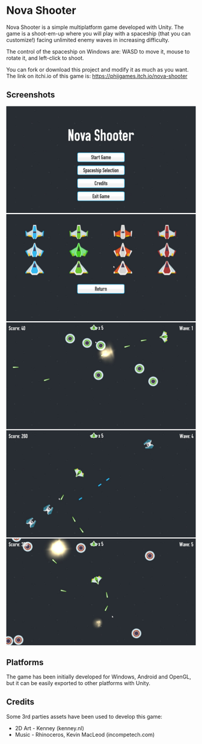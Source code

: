 # Nova Shooter

Nova Shooter is a simple multiplatform game developed with Unity. The game is a shoot-em-up where you will play with a 
spaceship (that you can customize!) facing unlimited enemy waves in increasing difficulty.

The control of the spaceship on Windows are: WASD to move it, mouse to rotate it, and left-click to shoot.

You can fork or download this project and modify it
as much as you want. The link on itchi.io of this game is: https://phijgames.itch.io/nova-shooter 

## Screenshots

![Screenshoot 1](Screenshots/Nova%20Shooter%2001.jpg?raw=true)
![Screenshoot 2](Screenshots/Nova%20Shooter%2002.jpg?raw=true)
![Screenshoot 3](Screenshots/Nova%20Shooter%2003.jpg?raw=true)
![Screenshoot 4](Screenshots/Nova%20Shooter%2004.jpg?raw=true)
![Screenshoot 5](Screenshots/Nova%20Shooter%2005.jpg?raw=true)

## Platforms

The game has been initially developed for Windows, Android and OpenGL, but it can be easily exported to other platforms with
Unity.

## Credits

Some 3rd parties assets have been used to develop this game:

* 2D Art - Kenney (kenney.nl)
* Music - Rhinoceros, Kevin MacLeod (incompetech.com)